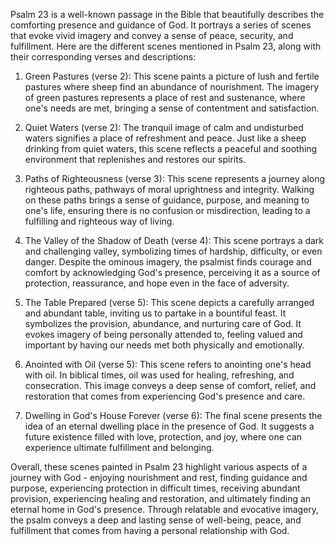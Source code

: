 Psalm 23 is a well-known passage in the Bible that beautifully describes the comforting presence and guidance of God. It portrays a series of scenes that evoke vivid imagery and convey a sense of peace, security, and fulfillment. Here are the different scenes mentioned in Psalm 23, along with their corresponding verses and descriptions:

1. Green Pastures (verse 2): This scene paints a picture of lush and fertile pastures where sheep find an abundance of nourishment. The imagery of green pastures represents a place of rest and sustenance, where one's needs are met, bringing a sense of contentment and satisfaction.

2. Quiet Waters (verse 2): The tranquil image of calm and undisturbed waters signifies a place of refreshment and peace. Just like a sheep drinking from quiet waters, this scene reflects a peaceful and soothing environment that replenishes and restores our spirits.

3. Paths of Righteousness (verse 3): This scene represents a journey along righteous paths, pathways of moral uprightness and integrity. Walking on these paths brings a sense of guidance, purpose, and meaning to one's life, ensuring there is no confusion or misdirection, leading to a fulfilling and righteous way of living.

4. The Valley of the Shadow of Death (verse 4): This scene portrays a dark and challenging valley, symbolizing times of hardship, difficulty, or even danger. Despite the ominous imagery, the psalmist finds courage and comfort by acknowledging God's presence, perceiving it as a source of protection, reassurance, and hope even in the face of adversity.

5. The Table Prepared (verse 5): This scene depicts a carefully arranged and abundant table, inviting us to partake in a bountiful feast. It symbolizes the provision, abundance, and nurturing care of God. It evokes imagery of being personally attended to, feeling valued and important by having our needs met both physically and emotionally.

6. Anointed with Oil (verse 5): This scene refers to anointing one's head with oil. In biblical times, oil was used for healing, refreshing, and consecration. This image conveys a deep sense of comfort, relief, and restoration that comes from experiencing God's presence and care.

7. Dwelling in God's House Forever (verse 6): The final scene presents the idea of an eternal dwelling place in the presence of God. It suggests a future existence filled with love, protection, and joy, where one can experience ultimate fulfillment and belonging.

Overall, these scenes painted in Psalm 23 highlight various aspects of a journey with God - enjoying nourishment and rest, finding guidance and purpose, experiencing protection in difficult times, receiving abundant provision, experiencing healing and restoration, and ultimately finding an eternal home in God's presence. Through relatable and evocative imagery, the psalm conveys a deep and lasting sense of well-being, peace, and fulfillment that comes from having a personal relationship with God.